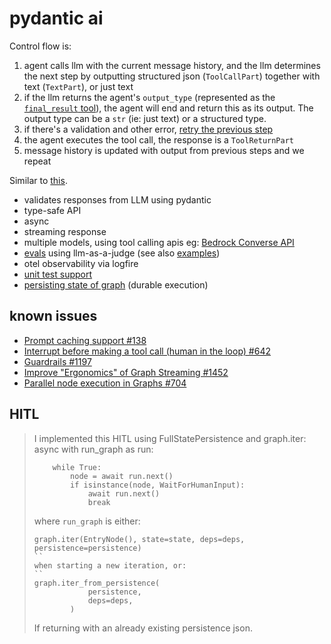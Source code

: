 # pydantic ai

Control flow is:

1. agent calls llm with the current message history, and the llm determines the next step by outputting structured json (`ToolCallPart`) together with text (`TextPart`), or just text
1. if the llm returns the agent's `output_type` (represented as the [`final_result` tool](https://github.com/pydantic/pydantic-ai/blob/1def7df728a5e757ceb16797a8b608e00da70982/tests/models/test_bedrock.py#L107)), the agent will end and return this as its output. The output type can be a `str` (ie: just text) or a structured type.
1. if there's a validation and other error, [retry the previous step](https://ai.pydantic.dev/api/messages/#pydantic_ai.messages.RetryPromptPart)
1. the agent executes the tool call, the response is a `ToolReturnPart`
1. message history is updated with output from previous steps and we repeat

Similar to [this](https://news.ycombinator.com/item?id=42299464).

- validates responses from LLM using pydantic
- type-safe API
- async
- streaming response
- multiple models, using tool calling apis eg: [Bedrock Converse API](https://docs.aws.amazon.com/bedrock/latest/userguide/tool-use-inference-call.html)
- [evals](https://ai.pydantic.dev/evals/#parallel-evaluation) using llm-as-a-judge (see also [examples](https://github.com/pydantic/pydantic-ai/blob/main/examples/pydantic_ai_examples/evals/example_04_compare_models.py))
- otel observability via logfire
- [unit test support](https://ai.pydantic.dev/testing/)
- [persisting state of graph](https://ai.pydantic.dev/graph/#state-persistence) (durable execution)

## known issues

- [Prompt caching support #138](https://github.com/pydantic/pydantic-ai/issues/138)
- [Interrupt before making a tool call (human in the loop) #642](https://github.com/pydantic/pydantic-ai/issues/642)
- [Guardrails #1197](https://github.com/pydantic/pydantic-ai/issues/1197)
- [Improve "Ergonomics" of Graph Streaming #1452](https://github.com/pydantic/pydantic-ai/issues/1452)
- [Parallel node execution in Graphs #704](https://github.com/pydantic/pydantic-ai/issues/704)

## HITL

> I implemented this HITL using FullStatePersistence and graph.iter:
> async with run_graph as run:
>
> ```
>     while True:
>         node = await run.next()
>         if isinstance(node, WaitForHumanInput):
>             await run.next()
>             break
> ```
>
> where `run_graph` is either:
>
> ```
> graph.iter(EntryNode(), state=state, deps=deps, persistence=persistence)
> ``
> when starting a new iteration, or:
> ``
> graph.iter_from_persistence(
>             persistence,
>             deps=deps,
>         )
> ```
>
> If returning with an already existing persistence json.
